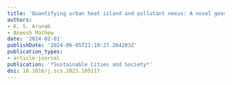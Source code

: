 ```yaml
---
title: 'Quantifying urban heat island and pollutant nexus: A novel geospatial approach'
authors:
- K. S. Arunab
- Aneesh Mathew
date: '2024-02-01'
publishDate: '2024-06-05T21:10:27.264203Z'
publication_types:
- article-journal
publication: '*Sustainable Cities and Society*'
doi: 10.1016/j.scs.2023.105117
---
```

